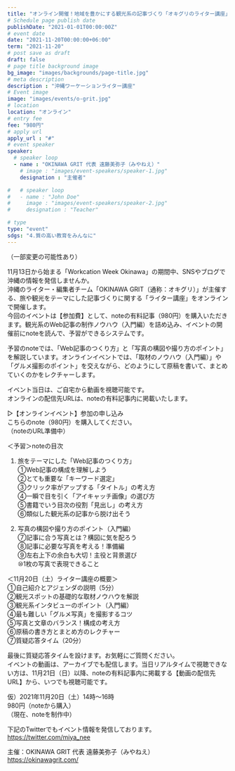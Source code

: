 ```yaml
---
title: "オンライン開催！地域を豊かにする観光系の記事づくり「オキグリのライター講座」入門編"
# Schedule page publish date
publishDate: "2021-01-01T00:00:00Z"
# event date
date: "2021-11-20T00:00:00+06:00"
term: "2021-11-20"
# post save as draft
draft: false
# page title background image
bg_image: "images/backgrounds/page-title.jpg"
# meta description
description : "沖縄ワーケーションライター講座"
# Event image
image: "images/events/o-grit.jpg"
# location
location: "オンライン"
# entry fee
fee: "980円"
# apply url
apply_url : "#"
# event speaker
speaker:
  # speaker loop
  - name : "OKINAWA GRIT 代表 遠藤美弥子（みやねえ）"
    # image : "images/event-speakers/speaker-1.jpg"
    designation : "主催者"

#   # speaker loop
#   - name : "John Doe"
#     image : "images/event-speakers/speaker-2.jpg"
#     designation : "Teacher"

# type
type: "event"
sdgs: "4.質の高い教育をみんなに"
---
```


（一部変更の可能性あり）

11月13日から始まる「Workcation Week Okinawa」の期間中、SNSやブログで沖縄の情報を発信しませんか。  
沖縄のライター・編集者チーム「OKINAWA GRIT（通称：オキグリ）」が主催する、旅や観光をテーマにした記事づくりに関する「ライター講座」をオンラインで開催します。  
今回のイベントは【参加費】として、noteの有料記事（980円）を購入いただきます。観光系のWeb記事の制作ノウハウ（入門編）を詰め込み、イベントの開催前にnoteを読んで、予習ができるシステムです。  
  
予習のnoteでは、「Web記事のつくり方」と「写真の構図や撮り方のポイント」を解説しています。オンラインイベントでは、「取材のノウハウ（入門編）」や「グルメ撮影のポイント」を交えながら、どのようにして原稿を書いて、まとめていくのかをレクチャーします。  
  
イベント当日は、ご自宅から動画を視聴可能です。  
オンラインの配信先URLは、noteの有料記事内に掲載いたします。

▷【オンラインイベント】参加の申し込み  
こちらのnote（980円）を購入してください。  
（noteのURL準備中）
  
＜予習＞noteの目次  
1. 旅をテーマにした「Web記事のつくり方」  
①Web記事の構成を理解しよう  
②とても重要な「キーワード選定」  
③クリック率がアップする「タイトル」の考え方  
④一瞬で目を引く「アイキャッチ画像」の選び方  
⑤書籍でいう目次の役割「見出し」の考え方  
⑥類似した観光系の記事から脱け出そう  
  
2. 写真の構図や撮り方のポイント（入門編）  
⑦記事に合う写真とは？構図に気を配ろう  
⑧記事に必要な写真を考える！準備編  
⑨左右上下の余白も大切！主役と背景選び  
⑩1枚の写真で表現できること  
  
＜11月20日（土）ライター講座の概要＞  
①自己紹介とアジェンダの説明（5分）  
②観光スポットの基礎的な取材ノウハウを解説  
③観光系インタビューのポイント（入門編）  
④最も難しい「グルメ写真」を撮影するコツ  
⑤写真と文章のバランス！構成の考え方  
⑥原稿の書き方とまとめ方のレクチャー  
⑦質疑応答タイム（20分）  
  
最後に質疑応答タイムを設けます。お気軽にご質問ください。  
イベントの動画は、アーカイブでも配信します。当日リアルタイムで視聴できない方は、11月21日（日）以降、noteの有料記事内に掲載する【動画の配信先URL】から、いつでも視聴可能です。  
  
仮）2021年11月20日（土）14時〜16時  
980円（noteから購入）  
（現在、noteを制作中）  
  
  
下記のTwitterでもイベント情報を発信しております。  
https://twitter.com/miya_nee  
  
主催：OKINAWA GRIT 代表 遠藤美弥子（みやねえ）  
https://okinawagrit.com/  
  
